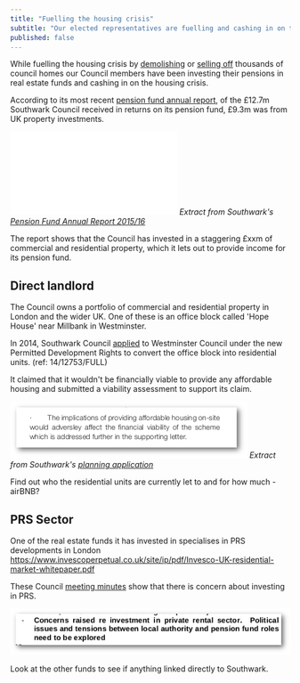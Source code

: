 ```yaml
---
title: "Fuelling the housing crisis"
subtitle: "Our elected representatives are fuelling and cashing in on the housing crisis"
published: false
---
```

While fuelling the housing crisis by [demolishing](http://35percent.org/the-southwark-clearances/) or [selling off](http://35percent.org/auctions/#selling-southwarks-adult-care-services) thousands of council homes our Council members have been investing their pensions in real estate funds and cashing in on the housing crisis.

According to its most recent [pension fund annual report](http://www.2.southwark.gov.uk/downloads/download/2717/pension_fund_annual_report), of the £12.7m Southwark Council received in returns on its pension fund, £9.3m was from UK property investments.

![](/img/Pension_Fund_Annual_Report_2015_2016.pdf)
*Extract from Southwark's [Pension Fund Annual Report 2015/16](http://www.2.southwark.gov.uk/downloads/download/2717/pension_fund_annual_report)*

The report shows that the Council has invested in a staggering £xxm of commercial and residential property, which it lets out to provide income for its pension fund.

## Direct landlord
The Council owns a portfolio of commercial and residential property in London and the wider UK. One of these is an office block called 'Hope House' near Millbank in Westminster.

In 2014, Southwark Council [applied](http://idoxpa.westminster.gov.uk/online-applications/applicationDetails.do?activeTab=documents&keyVal=NH2VAHRP0C400) to Westminster Council under the new Permitted Development Rights to convert the office block into residential units. (ref: 14/12753/FULL)

It claimed that it wouldn't be financially viable to provide any affordable housing and submitted a viability assessment to support its claim.

![](/img/hopehouseaccessstatement.png)
*Extract from Southwark's [planning application](http://idoxpa.westminster.gov.uk/online-applications/files/CCE44533A2A15AB891355746A376D7A7/pdf/14_12753_FULL--3636683.pdf)*

Find out who the residential units are currently let to and for how much - airBNB?

## PRS Sector
One of the real estate funds it has invested in specialises in PRS developments in London https://www.invescoperpetual.co.uk/site/ip/pdf/Invesco-UK-residential-market-whitepaper.pdf

These Council [meeting minutes](/img/Minutes_21_April_2015.pdf) show that there is concern about investing in PRS.

![](/img/prspensionconcerns.png)

Look at the other funds to see if anything linked directly to Southwark.

